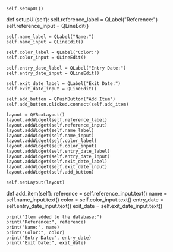     self.setupUI()

def setupUI(self):
    self.reference_label = QLabel("Reference:")
    self.reference_input = QLineEdit()

    self.name_label = QLabel("Name:")
    self.name_input = QLineEdit()

    self.color_label = QLabel("Color:")
    self.color_input = QLineEdit()

    self.entry_date_label = QLabel("Entry Date:")
    self.entry_date_input = QLineEdit()

    self.exit_date_label = QLabel("Exit Date:")
    self.exit_date_input = QLineEdit()

    self.add_button = QPushButton("Add Item")
    self.add_button.clicked.connect(self.add_item)

    layout = QVBoxLayout()
    layout.addWidget(self.reference_label)
    layout.addWidget(self.reference_input)
    layout.addWidget(self.name_label)
    layout.addWidget(self.name_input)
    layout.addWidget(self.color_label)
    layout.addWidget(self.color_input)
    layout.addWidget(self.entry_date_label)
    layout.addWidget(self.entry_date_input)
    layout.addWidget(self.exit_date_label)
    layout.addWidget(self.exit_date_input)
    layout.addWidget(self.add_button)

    self.setLayout(layout)

def add_item(self):
    reference = self.reference_input.text()
    name = self.name_input.text()
    color = self.color_input.text()
    entry_date = self.entry_date_input.text()
    exit_date = self.exit_date_input.text()

    print("Item added to the database:")
    print("Reference:", reference)
    print("Name:", name)
    print("Color:", color)
    print("Entry Date:", entry_date)
    print("Exit Date:", exit_date)
